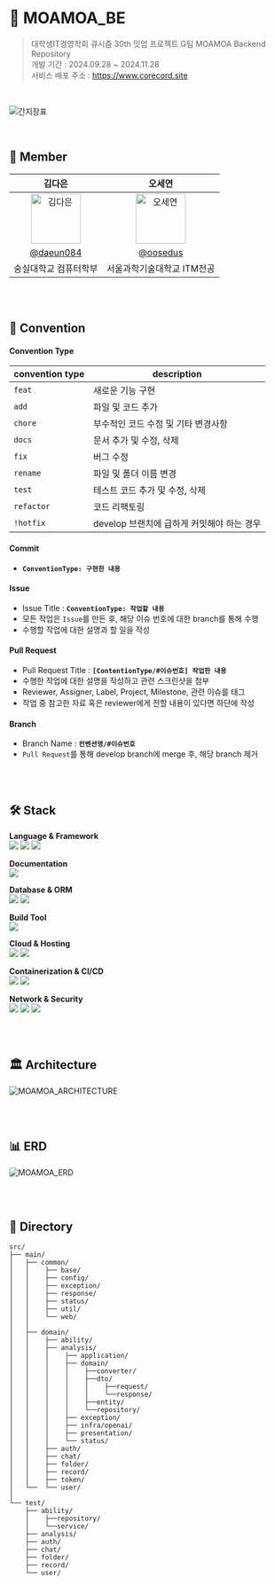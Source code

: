 # 🎯 MOAMOA_BE

> 대학생IT경영학회 큐시즘 30th 밋업 프로젝트 G팀 MOAMOA Backend Repository <br>
> 개발 기간 : 2024.09.28 ~ 2024.11.28 <br>
> 서비스 배포 주소 : https://www.corecord.site

<br>

![간지장표](https://github.com/user-attachments/assets/a7b7d96e-3f94-441e-a499-3abd8270061c)



<br>

## 👥 Member
|      김다은       |          오세연        |                                                                                                   
| :------------------------------------------------------------------------------: | :---------------------------------------------------------------------------------------------------------------------------------------------------: | 
|   <img src="https://avatars.githubusercontent.com/u/122000839?v=4" width=90px alt="김다은"/>       |   <img src="https://avatars.githubusercontent.com/oosedus?v=4" width=90px alt="오세연"/>                       |
|   [@daeun084](https://github.com/daeun084)   |    [@oosedus](https://github.com/oosedus)  | 
| 숭실대학교 컴퓨터학부 | 서울과학기술대학교 ITM전공 | 

<br><br>


## 📐 Convention

#### Convention Type
| convention type | description |
| --- | --- |
| `feat` | 새로운 기능 구현 |
| `add` | 파일 및 코드 추가 |
| `chore` | 부수적인 코드 수정 및 기타 변경사항 |
| `docs` | 문서 추가 및 수정, 삭제 |
| `fix` | 버그 수정 |
| `rename` | 파일 및 폴더 이름 변경 |
| `test` | 테스트 코드 추가 및 수정, 삭제 |
| `refactor` | 코드 리팩토링 |
| `!hotfix` | develop 브랜치에 급하게 커밋해야 하는 경우 |

#### Commit
- **`ConventionType: 구현한 내용`**

#### Issue
- Issue Title : **`ConventionType: 작업할 내용`**
- 모든 작업은 `Issue`를 만든 후, 해당 이슈 번호에 대한 branch를 통해 수행
- 수행할 작업에 대한 설명과 할 일을 작성

#### Pull Request
- Pull Request Title : **`[ContentionType/#이슈번호] 작업한 내용`**
- 수행한 작업에 대한 설명을 작성하고 관련 스크린샷을 첨부
- Reviewer, Assigner, Label, Project, Milestone, 관련 이슈를 태그
- 작업 중 참고한 자료 혹은 reviewer에게 전할 내용이 있다면 하단에 작성

#### Branch
- Branch Name : **`컨벤션명/#이슈번호`**
- `Pull Request`를 통해 develop branch에 merge 후, 해당 branch 제거

<br><br>

## 🛠️ Stack
**Language & Framework**  
<img src="https://img.shields.io/badge/Java-007396?style=flat&logo=Java&logoColor=white" />
<img src="https://img.shields.io/badge/Spring Boot-6DB33F?style=flat&logo=SpringBoot&logoColor=white" /> 
<img src="https://img.shields.io/badge/Spring Security-6DB33F?style=flat&logo=SpringSecurity&logoColor=white" />

**Documentation**  
<img src="https://img.shields.io/badge/Swagger-85EA2D?style=flat&logo=Swagger&logoColor=black" />

**Database & ORM**  
<img src="https://img.shields.io/badge/Spring Data JPA-6DB33F?style=flat&logo=Spring&logoColor=white" /> 
<img src="https://img.shields.io/badge/MySQL-4479A1?style=flat&logo=MySQL&logoColor=white" /> 

**Build Tool**  
<img src="https://img.shields.io/badge/Gradle-02303A?style=flat&logo=Gradle&logoColor=white" />

**Cloud & Hosting**  
<img src="https://img.shields.io/badge/AmazonEC2-FF9900?style=flat&logo=AmazonEC2&logoColor=white" /> 
<img src="https://img.shields.io/badge/AmazonRDS-527FFF?style=flat&logo=AmazonRDS&logoColor=white" /> 

**Containerization & CI/CD**  
<img src="https://img.shields.io/badge/Docker-2496ED?style=flat&logo=Docker&logoColor=white" /> 
<img src="https://img.shields.io/badge/GithubActions-2088FF?style=flat&logo=GithubActions&logoColor=white" />

**Network & Security**  
<img src="https://img.shields.io/badge/Nginx-009639?style=flat&logo=nginx&logoColor=white" />
<img src="https://img.shields.io/badge/AWS Load Balancer-FF9900?style=flat&logo=AmazonAWS&logoColor=white" />
<img src="https://img.shields.io/badge/AWS Certificate Manager-527FFF?style=flat&logo=AmazonAWS&logoColor=white" />

<br><br>


## 🏛️ Architecture
![MOAMOA_ARCHITECTURE](https://github.com/user-attachments/assets/d9aaee68-0793-482c-b57a-2f2ab4d56756)


<br><br>

## 📊 ERD
![MOAMOA_ERD](https://github.com/user-attachments/assets/fdd8622b-8418-45e2-966a-9757fc5e8b7c)

<br><br>

## 📁 Directory

```
src/
├── main/
│   ├── common/
│   │    ├── base/
│   │    ├── config/
│   │    ├── exception/
│   │    ├── response/
│   │    ├── status/
│   │    ├── util/
│   │    └── web/
│   │
│   ├── domain/
│   │    ├── ability/
│   │    ├── analysis/
│   │    │    ├── application/
│   │    │    ├── domain/
│   │    │    │    ├──converter/
│   │    │    │    ├──dto/
│   │    │    │    │    ├──request/
│   │    │    │    │    └──response/
│   │    │    │    ├──entity/
│   │    │    │    └──repository/
│   │    │    ├── exception/
│   │    │    ├── infra/openai/
│   │    │    ├── presentation/
│   │    │    └── status/
│   │    ├── auth/
│   │    ├── chat/
│   │    ├── folder/
│   │    ├── record/
│   │    ├── token/
│   └──  └── user/
│
└── test/
    ├── ability/
    │    ├──repository/
    │    └──service/
    ├── analysis/
    ├── auth/
    ├── chat/
    ├── folder/
    ├── record/
    └── user/
```








